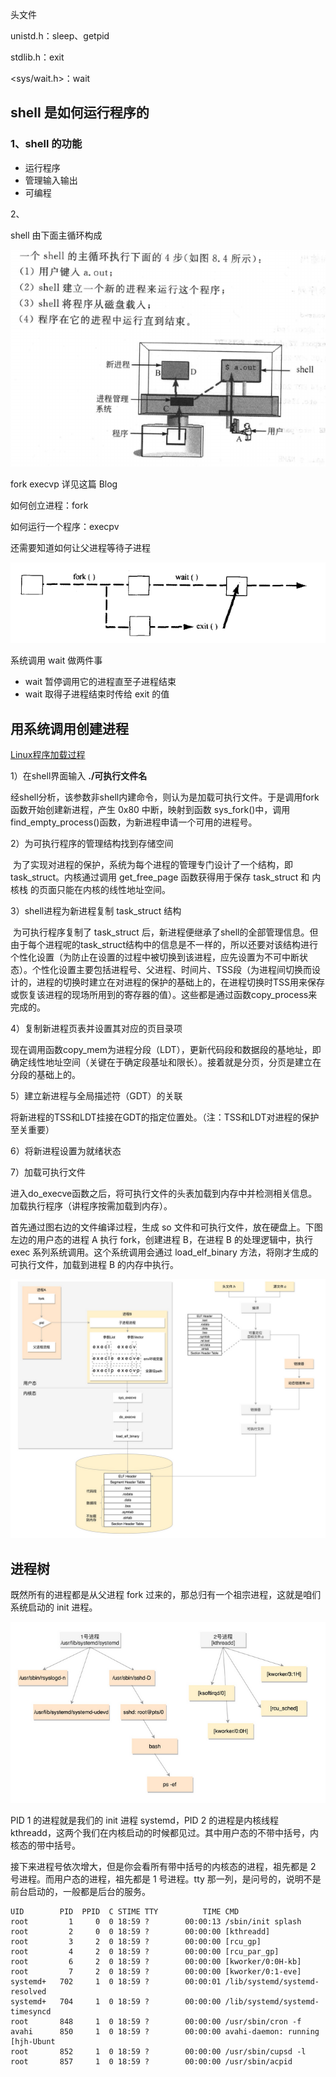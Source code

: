 头文件

unistd.h：sleep、getpid

stdlib.h：exit

<sys/wait.h>：wait

## shell 是如何运行程序的

### 1、shell 的功能

- 运行程序
- 管理输入输出
- 可编程



2、

shell 由下面主循环构成

![image-20201202153000701](./README.assets/image-20201202153000701.png)





fork execvp 详见这篇 Blog

如何创立进程：fork

如何运行一个程序：execpv

还需要知道如何让父进程等待子进程

![image-20201202154045179](./README.assets/image-20201202154045179.png)

系统调用 wait 做两件事

- wait 暂停调用它的进程直至子进程结束
- wait 取得子进程结束时传给 exit 的值





## 用系统调用创建进程



[Linux程序加载过程](https://blog.csdn.net/hnzziafyz/article/details/52200265)

1）在shell界面输入 **./可执行文件名**

​       经shell分析，该参数非shell内建命令，则认为是加载可执行文件。于是调用fork函数开始创建新进程，产生 0x80 中断，映射到函数 sys_fork()中，调用 find_empty_process()函数，为新进程申请一个可用的进程号。

2）为可执行程序的管理结构找到存储空间

​      为了实现对进程的保护，系统为每个进程的管理专门设计了一个结构，即 task_struct。内核通过调用 get_free_page 函数获得用于保存 task_struct 和 内核栈 的页面只能在内核的线性地址空间。

3）shell进程为新进程复制 task_struct 结构

​       为可执行程序复制了 task_struct 后，新进程便继承了shell的全部管理信息。但由于每个进程呢的task_struct结构中的信息是不一样的，所以还要对该结构进行个性化设置（为防止在设置的过程中被切换到该进程，应先设置为不可中断状态）。个性化设置主要包括进程号、父进程、时间片、TSS段（为进程间切换而设计的，进程的切换时建立在对进程的保护的基础上的，在进程切换时TSS用来保存或恢复该进程的现场所用到的寄存器的值）。这些都是通过函数copy_process来完成的。

4）复制新进程页表并设置其对应的页目录项

​      现在调用函数copy_mem为进程分段（LDT），更新代码段和数据段的基地址，即确定线性地址空间（关键在于确定段基址和限长）。接着就是分页，分页是建立在分段的基础上的。

5）建立新进程与全局描述符（GDT）的关联

​     将新进程的TSS和LDT挂接在GDT的指定位置处。（注：TSS和LDT对进程的保护至关重要）

6）将新进程设置为就绪状态

7）加载可执行文件

​     进入do_execve函数之后，将可执行文件的头表加载到内存中并检测相关信息。加载执行程序（讲程序按需加载到内存）。



首先通过图右边的文件编译过程，生成 so 文件和可执行文件，放在硬盘上。下图左边的用户态的进程 A 执行 fork，创建进程 B，在进程 B  的处理逻辑中，执行 exec 系列系统调用。这个系统调用会通过 load_elf_binary 方法，将刚才生成的可执行文件，加载到进程 B  的内存中执行。

![image-20201207202509970](README.assets/image-20201207202509970.png)





## 进程树

既然所有的进程都是从父进程 fork 过来的，那总归有一个祖宗进程，这就是咱们系统启动的 init 进程。

![image-20201207203329066](README.assets/image-20201207203329066.png)

PID 1 的进程就是我们的 init 进程 systemd，PID 2 的进程是内核线程 kthreadd，这两个我们在内核启动的时候都见过。其中用户态的不带中括号，内核态的带中括号。

接下来进程号依次增大，但是你会看所有带中括号的内核态的进程，祖先都是 2 号进程。而用户态的进程，祖先都是 1 号进程。tty 那一列，是问号的，说明不是前台启动的，一般都是后台的服务。

```
UID        PID  PPID  C STIME TTY          TIME CMD
root         1     0  0 18:59 ?        00:00:13 /sbin/init splash
root         2     0  0 18:59 ?        00:00:00 [kthreadd]
root         3     2  0 18:59 ?        00:00:00 [rcu_gp]
root         4     2  0 18:59 ?        00:00:00 [rcu_par_gp]
root         6     2  0 18:59 ?        00:00:00 [kworker/0:0H-kb]
root         7     2  0 18:59 ?        00:00:00 [kworker/0:1-eve]
systemd+   702     1  0 18:59 ?        00:00:01 /lib/systemd/systemd-resolved
systemd+   704     1  0 18:59 ?        00:00:00 /lib/systemd/systemd-timesyncd
root       848     1  0 18:59 ?        00:00:00 /usr/sbin/cron -f
avahi      850     1  0 18:59 ?        00:00:00 avahi-daemon: running [hjh-Ubunt
root       852     1  0 18:59 ?        00:00:00 /usr/sbin/cupsd -l
root       857     1  0 18:59 ?        00:00:00 /usr/sbin/acpid
```















































